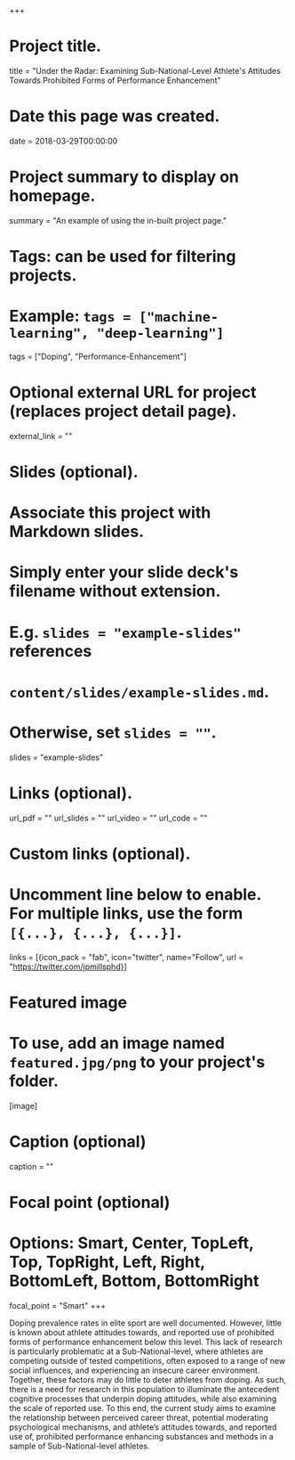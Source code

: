 +++
# Project title.
title = "Under the Radar: Examining Sub-National-Level Athlete's Attitudes Towards Prohibited Forms of Performance Enhancement"

# Date this page was created.
date = 2018-03-29T00:00:00

# Project summary to display on homepage.
summary = "An example of using the in-built project page."

# Tags: can be used for filtering projects.
# Example: `tags = ["machine-learning", "deep-learning"]`
tags = ["Doping", "Performance-Enhancement"]

# Optional external URL for project (replaces project detail page).
external_link = ""

# Slides (optional).
#   Associate this project with Markdown slides.
#   Simply enter your slide deck's filename without extension.
#   E.g. `slides = "example-slides"` references 
#   `content/slides/example-slides.md`.
#   Otherwise, set `slides = ""`.
slides = "example-slides"

# Links (optional).
url_pdf = ""
url_slides = ""
url_video = ""
url_code = ""

# Custom links (optional).
#   Uncomment line below to enable. For multiple links, use the form `[{...}, {...}, {...}]`.
links = [{icon_pack = "fab", icon="twitter", name="Follow", url = "https://twitter.com/jpmillsphd}]

# Featured image
# To use, add an image named `featured.jpg/png` to your project's folder. 
[image]
  # Caption (optional)
  caption = ""
  
  # Focal point (optional)
  # Options: Smart, Center, TopLeft, Top, TopRight, Left, Right, BottomLeft, Bottom, BottomRight
  focal_point = "Smart"
+++

Doping prevalence rates in elite sport are well documented. However, little is knownabout athlete attitudes towards, and reported use of prohibited forms of performanceenhancement below this level. This lack of research is particularly problematic at aSub-National-level, where athletes are competing outside of tested competitions, oftenexposed to a range of new social influences, and experiencing an insecure careerenvironment. Together, these factors may do little to deter athletes from doping. Assuch, there is a need for research in this population to illuminate the antecedentcognitive processes that underpin doping attitudes, while also examining the scale ofreported use. To this end, the current study aims to examine the relationship betweenperceived career threat, potential moderating psychological mechanisms, and athlete’sattitudes towards, and reported use of, prohibited performance enhancing substancesand methods in a sample of Sub-National-level athletes.
